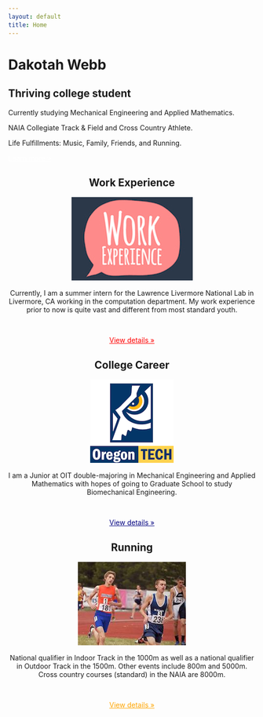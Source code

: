 ```yaml
---
layout: default
title: Home
---
```



<div class="jumbotron">
  <div class="container">
    <h1>Dakotah Webb</h1>
    <h2><b> Thriving college student </b></h2>
    <p>Currently studying Mechanical Engineering and Applied Mathematics.</p>
    <p>NAIA Collegiate Track & Field and Cross Country Athlete.</p>
    <p>Life Fulfillments: Music, Family, Friends, and Running.</p> 
    <p><a class="btn btn-primary btn-lg" href="about.html" role="button" style="color:white">Learn more &raquo;</a></p>
  </div>
</div>

<div class="container">
  	<div class="row">
	    <div class="col-md-4">
	      <center>
	      <h2>Work Experience</h2>
	      <img src="Data/media/images/Work-Experience.jpg" class="thumbnail">
	      <p>Currently, I am a summer intern for the Lawrence Livermore National Lab in Livermore, CA working in the computation department. My work experience prior to now is quite vast and different from most standard youth.</p>
	      <br>
	      <p><a class="btn btn-default" href="work_experience.html" role="button" style="color:red">View details &raquo;</a></p>
	    </div>
	    <div class="col-md-4">
	      <center>
	      <h2>College Career</h2>
	       <img src="Data/media/images/OIT logo.png" class="thumbnail">
	      <p>I am a Junior at OIT double-majoring in Mechanical Engineering and Applied Mathematics with hopes of going to Graduate School to study Biomechanical Engineering. </p>
	      <br>
	      <p><a class="btn btn-default" href="oit.html" role="button" style="color:navy">View details &raquo;</a></p>
	   </div>
	    <div class="col-md-4">
	      <center>
	      <h2>Running</h2>
	      <img src="Data/media/images/Running.jpg" class="thumbnail">
	      <p>National qualifier in Indoor Track in the 1000m as well as a national qualifier in Outdoor Track in the 1500m. Other events include 800m and 5000m. Cross country courses (standard) in the NAIA are 8000m.</p>
	      <br>
	      <p><a class="btn btn-default" href="running_college.html" role="button" style="color:orange">View details &raquo;</a></p>
	    </div>
	</div>
</div>